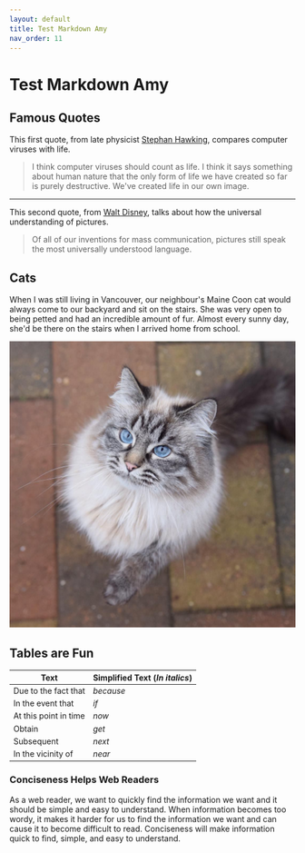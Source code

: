 ```yaml
---
layout: default
title: Test Markdown Amy
nav_order: 11
---
```


# Test Markdown Amy

## Famous Quotes

This first quote, from late physicist [Stephan Hawking](https://www.brainyquote.com/quotes/stephen_hawking_109983?src=t_computers), compares computer viruses with life.

> I think computer viruses should count as life. I think it says something about human nature that the only form of life we have created so far is purely destructive. We've created life in our own image.

---

This second quote, from [Walt Disney](https://www.brainyquote.com/quotes/walt_disney_131651?src=t_communication), talks about how the universal understanding of pictures.

> Of all of our inventions for mass communication, pictures still speak the most universally understood language.

## Cats

When I was still living in Vancouver, our neighbour's Maine Coon cat would always come to our backyard and sit on the stairs. She was very open to being petted and had an incredible amount of fur. Almost every sunny day, she'd be there on the stairs when I arrived home from school.

![Maine Coon Cat](/assets/images/maine_coon_cat.png)

## Tables are Fun

| **Text** | **Simplified Text (_In italics_)** |
| -------- | ---------------------------------- |
| Due to the fact that | _because_ |
| In the event that | _if_ |
| At this point in time | _now_ |
| Obtain | _get_ |
| Subsequent | _next_ |
| In the vicinity of | _near_ |

### Conciseness Helps Web Readers

As a web reader, we want to quickly find the information we want and it should be simple and easy to understand. When information becomes too wordy, it makes it harder for us to find the information we want and can cause it to become difficult to read. Conciseness will make information quick to find, simple, and easy to understand.

